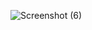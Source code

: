 ![Screenshot (6)](https://github.com/jaiacharya2004/Amazon-Clone/assets/155559876/418cebcf-c208-49d7-a57e-93fb6d23600c)

